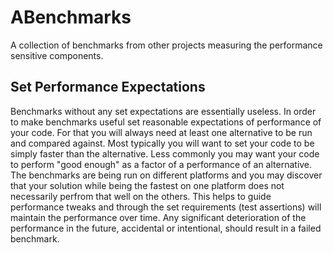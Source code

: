 # ABenchmarks

A collection of benchmarks from other projects measuring the performance sensitive components.

## Set Performance Expectations

Benchmarks without any set expectations are essentially useless. In order to make benchmarks useful set reasonable expectations of performance of your code. For that you will always need at least one alternative to be run and compared against. Most typically you will want to set your code to be simply faster than the alternative. Less commonly you may want your code to perform "good enough" as a factor of a performance of an alternative. The benchmarks are being run on different platforms and you may discover that your solution while being the fastest on one platform does not necessarily perfrom that well on the others. This helps to guide performance tweaks and through the set requirements (test assertions) will maintain the performance over time. Any significant deterioration of the performance in the future, accidental or intentional, should result in a failed benchmark.
